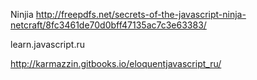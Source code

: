 Ninjia
    http://freepdfs.net/secrets-of-the-javascript-ninja-netcraft/8fc3461de70d0bff47135ac7c3e63383/
    
learn.javascript.ru

http://karmazzin.gitbooks.io/eloquentjavascript_ru/
